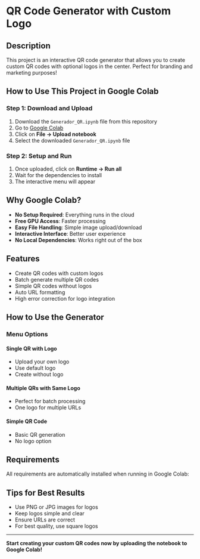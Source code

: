 # QR Code Generator with Custom Logo 

## Description
This project is an interactive QR code generator that allows you to create custom QR codes with optional logos in the center. Perfect for branding and marketing purposes!

## How to Use This Project in Google Colab

### Step 1: Download and Upload
1. Download the `Generador_QR.ipynb` file from this repository
2. Go to [Google Colab](https://colab.research.google.com/)
3. Click on **File → Upload notebook**
4. Select the downloaded `Generador_QR.ipynb` file

### Step 2: Setup and Run
1. Once uploaded, click on **Runtime → Run all**
2. Wait for the dependencies to install
3. The interactive menu will appear

## Why Google Colab? 
-  **No Setup Required**: Everything runs in the cloud
-  **Free GPU Access**: Faster processing
-  **Easy File Handling**: Simple image upload/download
-  **Interactive Interface**: Better user experience
-  **No Local Dependencies**: Works right out of the box

## Features 
-  Create QR codes with custom logos
-  Batch generate multiple QR codes
-  Simple QR codes without logos
-  Auto URL formatting
-  High error correction for logo integration

## How to Use the Generator 

### Menu Options

#### **Single QR with Logo**
- Upload your own logo
- Use default logo
- Create without logo

#### **Multiple QRs with Same Logo**
- Perfect for batch processing
- One logo for multiple URLs

#### **Simple QR Code**
- Basic QR generation
- No logo option

## Requirements
All requirements are automatically installed when running in Google Colab:

## Tips for Best Results 
- Use PNG or JPG images for logos
- Keep logos simple and clear
- Ensure URLs are correct
- For best quality, use square logos


---

**Start creating your custom QR codes now by uploading the notebook to Google Colab!**
